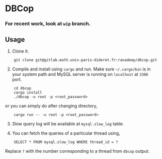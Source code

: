 # DBCop

### __For recent work, look at `wip` branch.__

## Usage

1.  Clone it.
```
    git clone git@gitlab.math.univ-paris-diderot.fr:ranadeep/dbcop.git
```

2.  Compile and install using `cargo` and run.
    Make sure `~/.cargo/bin` is in your system path and MySQL server is running on `localhost` at `3306` port.
```
    cd dbcop
    cargo install
    ./dbcop -u root -p <root_password>
```
or you can simply do after changing directory,
```
    cargo run -- -u root -p <root_password>
```

3.  Slow query log will be available at `mysql.slow_log` table.

4.  You can fetch the queries of a particular thread using,
```
    SELECT * FROM mysql.slow_log WHERE thread_id = ?
```
Replace `?` with the number corresponding to a thread from `dbcop` output.
